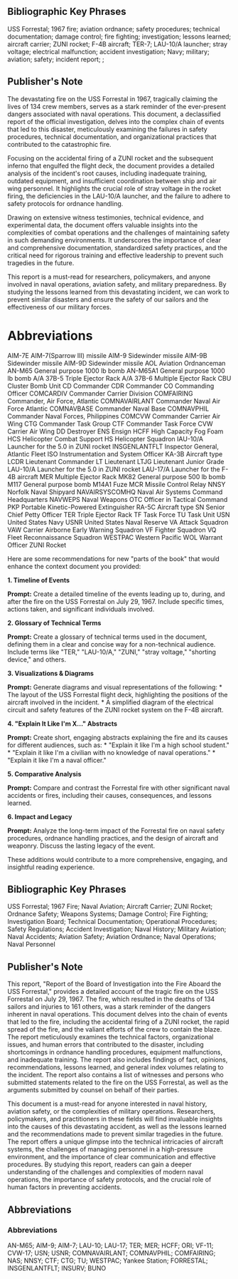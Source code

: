 ## Bibliographic Key Phrases
USS Forrestal; 1967 fire; aviation ordnance; safety procedures; technical documentation; damage control; fire fighting; investigation; lessons learned; aircraft carrier; ZUNI rocket; F-4B aircraft; TER-7; LAU-10/A launcher; stray voltage; electrical malfunction; accident investigation; Navy; military; aviation; safety; incident report; ; 

## Publisher's Note

The devastating fire on the USS Forrestal in 1967, tragically claiming the lives of 134 crew members, serves as a stark reminder of the ever-present dangers associated with naval operations.  This document, a declassified report of the official investigation, delves into the complex chain of events that led to this disaster, meticulously examining the failures in safety procedures, technical documentation, and organizational practices that contributed to the catastrophic fire. 

Focusing on the accidental firing of a ZUNI rocket and the subsequent inferno that engulfed the flight deck, the document provides a detailed analysis of the incident's root causes, including inadequate training, outdated equipment, and insufficient coordination between ship and air wing personnel.  It highlights the crucial role of stray voltage in the rocket firing, the deficiencies in the LAU-10/A launcher, and the failure to adhere to safety protocols for ordnance handling. 

Drawing on extensive witness testimonies, technical evidence, and experimental data, the document offers valuable insights into the complexities of combat operations and the challenges of maintaining safety in such demanding environments.  It underscores the importance of clear and comprehensive documentation, standardized safety practices, and the critical need for rigorous training and effective leadership to prevent such tragedies in the future.

This report is a must-read for researchers, policymakers, and anyone involved in naval operations, aviation safety, and military preparedness.  By studying the lessons learned from this devastating incident, we can work to prevent similar disasters and ensure the safety of our sailors and the effectiveness of our military forces. 


# Abbreviations

AIM-7E	AIM-7(Sparrow III) missile
AIM-9	Sidewinder missile
AIM-9B	Sidewinder missile
AIM-9D	Sidewinder missile
AOL	Aviation Ordnanceman
AN-M65	General purpose 1000 lb bomb
AN-M65A1	General purpose 1000 lb bomb
A/A 37B-5	Triple Ejector Rack
A/A 37B-6	Multiple Ejector Rack
CBU	Cluster Bomb Unit
CD	Commander
CDR	Commander
CO	Commanding Officer
COMCARDIV	Commander Carrier Division
COMFAIRING	Commander, Air Force, Atlantic
COMNAVAIRLANT	Commander Naval Air Force Atlantic
COMNAVBASE	Commander Naval Base
COMNAVPHIL	Commander Naval Forces, Philippines
COMCVW	Commander Carrier Air Wing
CTG	Commander Task Group
CTF	Commander Task Force
CVW	Carrier Air Wing
DD	Destroyer
ENS	Ensign
HCFF	High Capacity Fog Foam
HCS	Helicopter Combat Support
HS	Helicopter Squadron
IAU-10/A	Launcher for the 5.0 in ZUNI rocket
INSGENLANTFLT	Inspector General, Atlantic Fleet
ISO	Instrumentation and System Officer
KA-3B	Aircraft type
LCDR	Lieutenant Commander
LT	Lieutenant
LTJG	Lieutenant Junior Grade
LAU-10/A	Launcher for the 5.0 in ZUNI rocket
LAU-17/A	Launcher for the F-4B aircraft
MER	Multiple Ejector Rack
MK82	General purpose 500 lb bomb
M117	General purpose bomb
M14A1	Fuze
MCR	Missile Control Relay
NNSY	Norfolk Naval Shipyard
NAVAIRSYSCOMHQ	Naval Air Systems Command Headquarters
NAVWEPS	Naval Weapons
OTC	Officer in Tactical Command
PKP	Portable Kinetic-Powered Extinguisher
RA-5C	Aircraft type
SN	Senior Chief Petty Officer
TER	Triple Ejector Rack
TF	Task Force
TU	Task Unit
USN	United States Navy
USNR	United States Naval Reserve
VA	Attack Squadron
VAW	Carrier Airborne Early Warning Squadron
VF	Fighter Squadron
VQ	Fleet Reconnaissance Squadron
WESTPAC	Western Pacific
WOL	Warrant Officer
ZUNI	Rocket
 


Here are some recommendations for new "parts of the book" that would enhance the context document you provided:

**1.  Timeline of Events**

**Prompt:** Create a detailed timeline of the events leading up to, during, and after the fire on the USS Forrestal on July 29, 1967. Include specific times, actions taken, and significant individuals involved. 

**2. Glossary of Technical Terms**

**Prompt:** Create a glossary of technical terms used in the document, defining them in a clear and concise way for a non-technical audience. Include terms like "TER," "LAU-10/A," "ZUNI," "stray voltage," "shorting device," and others.

**3.  Visualizations & Diagrams**

**Prompt:** Generate diagrams and visual representations of the following: 
    * The layout of the USS Forrestal flight deck, highlighting the positions of the aircraft involved in the incident.
    * A simplified diagram of the electrical circuit and safety features of the ZUNI rocket system on the F-4B aircraft.

**4.  "Explain It Like I'm X..." Abstracts**

**Prompt:** Create short, engaging abstracts explaining the fire and its causes for different audiences, such as: 
    * "Explain it like I'm a high school student." 
    * "Explain it like I'm a civilian with no knowledge of naval operations."
    * "Explain it like I'm a naval officer."

**5.  Comparative Analysis**

**Prompt:** Compare and contrast the Forrestal fire with other significant naval accidents or fires, including their causes, consequences, and lessons learned.

**6.  Impact and Legacy**

**Prompt:** Analyze the long-term impact of the Forrestal fire on naval safety procedures, ordnance handling practices, and the design of aircraft and weaponry. Discuss the lasting legacy of the event.

These additions would contribute to a more comprehensive, engaging, and insightful reading experience. 


## Bibliographic Key Phrases
USS Forrestal; 1967 Fire; Naval Aviation; Aircraft Carrier; ZUNI Rocket; Ordnance Safety; Weapons Systems; Damage Control; Fire Fighting; Investigation Board; Technical Documentation; Operational Procedures; Safety Regulations; Accident Investigation; Naval History; Military Aviation; Naval Accidents; Aviation Safety; Aviation Ordnance; Naval Operations; Naval Personnel

## Publisher's Note
This report, "Report of the Board of Investigation into the Fire Aboard the USS Forrestal,"  provides a detailed account of the tragic fire on the USS Forrestal on July 29, 1967. The fire, which resulted in the deaths of 134 sailors and injuries to 161 others, was a stark reminder of the dangers inherent in naval operations. This document delves into the chain of events that led to the fire, including the accidental firing of a ZUNI rocket, the rapid spread of the fire, and the valiant efforts of the crew to contain the blaze. The report meticulously examines the technical factors, organizational issues, and human errors that contributed to the disaster, including shortcomings in ordnance handling procedures, equipment malfunctions, and inadequate training.  The report also includes findings of fact, opinions, recommendations, lessons learned, and general index volumes relating to the incident. The report also contains a list of witnesses and persons who submitted statements related to the fire on the USS Forrestal, as well as the arguments submitted by counsel on behalf of their parties.

This document is a must-read for anyone interested in naval history, aviation safety, or the complexities of military operations. Researchers, policymakers, and practitioners in these fields will find invaluable insights into the causes of this devastating accident, as well as the lessons learned and the recommendations made to prevent similar tragedies in the future. The report offers a unique glimpse into the technical intricacies of aircraft systems, the challenges of managing personnel in a high-pressure environment, and the importance of clear communication and effective procedures. By studying this report, readers can gain a deeper understanding of the challenges and complexities of modern naval operations, the importance of safety protocols, and the crucial role of human factors in preventing accidents. 
 
## Abbreviations
### Abbreviations
AN-M65; AIM-9; AIM-7; LAU-10; LAU-17; TER; MER; HCFF; ORI; VF-11; CVW-17; USN; USNR; COMNAVAIRLANT; COMNAVPHIL; COMFAIRING; NAS; NNSY; CTF; CTG; TU; WESTPAC; Yankee Station; FORRESTAL; INSGENLANTFLT;  INSURV;  BUNO
